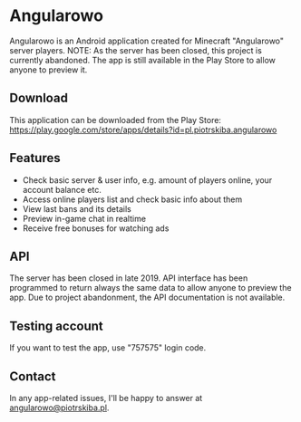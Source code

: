 # Angularowo
Angularowo is an Android application created for Minecraft "Angularowo" server players.
NOTE: As the server has been closed, this project is currently abandoned.
The app is still available in the Play Store to allow anyone to preview it.

## Download
This application can be downloaded from the Play Store: https://play.google.com/store/apps/details?id=pl.piotrskiba.angularowo

## Features
* Check basic server & user info, e.g. amount of players online, your account balance etc.
* Access online players list and check basic info about them
* View last bans and its details
* Preview in-game chat in realtime
* Receive free bonuses for watching ads

## API
The server has been closed in late 2019. API interface has been programmed to return always the same data to allow anyone to preview the app. Due to project abandonment, the API documentation is not available.

## Testing account
If you want to test the app, use "757575" login code.

## Contact
In any app-related issues, I'll be happy to answer at angularowo@piotrskiba.pl.
